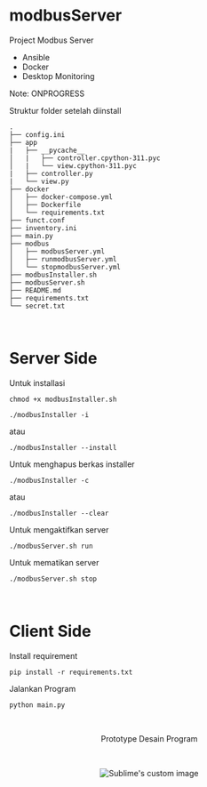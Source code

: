 # modbusServer
Project Modbus Server
- Ansible
- Docker
- Desktop Monitoring

Note: ONPROGRESS

Struktur folder setelah diinstall
```
.
├── config.ini
├── app
|   ├── __pycache__
│   |   ├── controller.cpython-311.pyc
│   |   └── view.cpython-311.pyc
|   ├── controller.py
|   └── view.py
├── docker
│   ├── docker-compose.yml
│   ├── Dockerfile
│   └── requirements.txt
├── funct.conf
├── inventory.ini
├── main.py
├── modbus
│   ├── modbusServer.yml
│   ├── runmodbusServer.yml
│   └── stopmodbusServer.yml
├── modbusInstaller.sh
├── modbusServer.sh
├── README.md
├── requirements.txt
└── secret.txt
```
<br />

Server Side
=


Untuk installasi
```
chmod +x modbusInstaller.sh
```
```
./modbusInstaller -i
```
atau
```
./modbusInstaller --install
```


Untuk menghapus berkas installer
```
./modbusInstaller -c
```
atau
```
./modbusInstaller --clear
```


Untuk mengaktifkan server
```
./modbusServer.sh run
```

Untuk mematikan server
```
./modbusServer.sh stop
```
<br />

Client Side
=


Install requirement
```
pip install -r requirements.txt
```

Jalankan Program
```
python main.py
```
<br />
<p align="center">Prototype Desain Program</p>
<br />
<p align="center">
  <img src="https://github.com/Tektek9/modbusServer/assets/40711562/4900091a-0991-4832-9b58-ecb267ee50e1" alt="Sublime's custom image"/>
</p>



